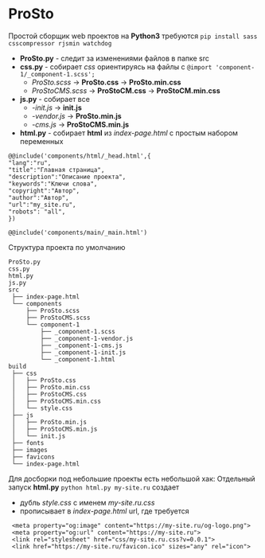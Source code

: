 # ProSto
Простой сборщик web проектов на **Python3**  требуются ``pip install sass csscompressor rjsmin watchdog``

- **ProSto.py** - следит за изменениями файлов в папке src
- **css.py** - собирает *css* ориентируясь на файлы c ``@import 'component-1/_component-1.scss';``
  - *ProSto.scss* -> **ProSto.css** -> **ProSto.min.css**
  - *ProStoCMS.scss* -> **ProStoCM.css** -> **ProStoCM.min.css**
- **js.py** - собирает все
  - *-init.js* -> **init.js**
  - *-vendor.js* -> **ProSto.min.js**
  - *-cms.js* -> **ProStoCMS.min.js**
- **html.py** - собирает **html** из *index-page.html* с простым набором переменных

```
@@include('components/html/_head.html',{
"lang":"ru",
"title":"Главная страница",
"description":"Описание проекта",
"keywords":"Ключи слова",
"copyright":"Автор",
"author":"Автор",
"url":"my_site.ru",
"robots": "all",
})

@@include('components/main/_main.html')
```
Структура проекта по умолчанию
```
ProSto.py
css.py
html.py
js.py
src
 ├── index-page.html
 └── components
     ├── ProSto.scss
     ├── ProStoCMS.scss
     └── component-1
         ├── _component-1.scss
         ├── _component-1-vendor.js
         ├── _component-1-cms.js
         ├── _component-1-init.js
         └── _component-1.html        
build
 ├── css
 │   ├── ProSto.css 
 │   ├── ProSto.min.css 
 │   ├── ProStoCMS.css 
 │   ├── ProStoCMS.min.css 
 │   └── style.css
 ├── js
 │   ├── ProSto.min.js 
 │   ├── ProStoCMS.min.js 
 │   └── init.js
 ├── fonts
 ├── images
 ├── favicons
 └── index-page.html
```

Для досборки под небольшие проекты есть небольшой хак:
Отдельный запуск **html.py** ``python html.py my-site.ru`` создает
 - дубль *style.css* с именем *my-site.ru.css*
 - прописывает в *index-page.html* url, где требуется
   
```
 <meta property="og:image" content="https://my-site.ru/og-logo.png">
 <meta property="og:url" content="https://my-site.ru">
 <link rel="stylesheet" href="css/my-site.ru.css?v=0.0.1">
 <link href="https://my-site.ru/favicon.ico" sizes="any" rel="icon"> 
```
